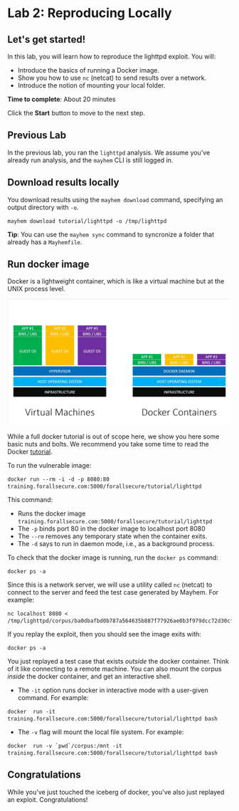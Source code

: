 # Lab 2: Reproducing Locally

## Let's get started! 

In this lab, you will learn how to reproduce the lighttpd exploit. You will:

  * Introduce the basics of running a Docker image. 
  * Show you how to use `nc` (netcat) to send results over a network.
  * Introduce the notion of mounting your local folder. 


**Time to complete**: About 20 minutes
  
Click the **Start** button to move to the next step.

## Previous Lab

In the previous lab, you ran the `lighttpd` analysis. We assume you've already
run analysis, and the `mayhem` CLI is still logged in.

## Download results locally

You download results using the `mayhem download` command, specifying an output
directory with `-o`.  

```
mayhem download tutorial/lighttpd -o /tmp/lighttpd
```

**Tip**: You can use the `mayhem sync` command to syncronize
a folder that already has a `Mayhemfile`.

## Run docker image

Docker is a lightweight container, which is like a virtual 
machine but at the UNIX process level. 

![Docker vs VM](https://raw.githubusercontent.com/dbrumley/fuzzing-cloudshell-tutorial/master/assets/images/docker-vs-vm.jpeg)

While a full docker tutorial is out of scope here, we show you here some basic
nuts and bolts. We recommend you take some time to read the Docker
[tutorial](https://docs.docker.com/get-started/overview/). 


To run the vulnerable image:
```
docker run --rm -i -d -p 8080:80 training.forallsecure.com:5000/forallsecure/tutorial/lighttpd
```

This command:

  * Runs the docker image `training.forallsecure.com:5000/forallsecure/tutorial/lighttpd`
  * The `-p` binds port 80 in the docker image to localhost port 8080
  * The `--rm` removes any temporary state when the
    container exits.
  * The `-d` says to run in daemon mode, i.e., as a background 
    process.

To check that the docker image is running, run the `docker ps` command:

```
docker ps -a
```



Since this is a network server, we will use a utility called
`nc` (netcat) to connect to the server and feed the test case generated by
Mayhem. For example:

```
nc localhost 8080 < /tmp/lighttpd/corpus/ba0dbafbd0b787a564635b887f77926ae0b3f979dcc72d30cf7fdb1707581919
```

If you replay the exploit, then you should see the image exits with:

```
docker ps -a
```

You just replayed a test case that exists *outside* the docker container.  Think
of it like connecting to a remote machine.  You can also mount the corpus
*inside* the docker container, and get an interactive shell.

  * The `-it` option runs docker in interactive mode with a user-given
    command. For example:
```
docker  run -it training.forallsecure.com:5000/forallsecure/tutorial/lighttpd bash
```
  * The `-v` flag will mount the local file system. For example:
```
docker  run -v `pwd`/corpus:/mnt -it training.forallsecure.com:5000/forallsecure/tutorial/lighttpd bash
```



## Congratulations

While you've just touched the iceberg of docker, you've also just replayed an
exploit. Congratulations!

<walkthrough-conclusion-trophy></walkthrough-conclusion-trophy>


